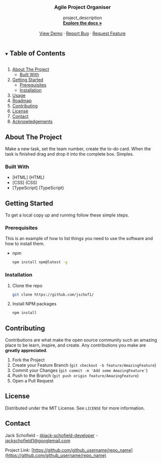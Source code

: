 

<br />
<p align="center">
  <a href="https://github.com/jschof1/AgileProjectOrganiser">
  </a>

  <h3 align="center">Agile Project Organiser</h3>

  <p align="center">
    project_description
    <br />
    <a href="https://github.com/jschof1/AgileProjectOrganiser"><strong>Explore the docs »</strong></a>
    <br />
    <br />
    <a href="https://blissful-golick-86d3dd.netlify.app">View Demo</a>
    ·
    <a href="https://github.com/jschof1/AgileProjectOrganiser/issues">Report Bug</a>
    ·
    <a href="https://github.com/jschof1/AgileProjectOrganiser/issues">Request Feature</a>
  </p>
</p>



<!-- TABLE OF CONTENTS -->
<details open="open">
  <summary><h2 style="display: inline-block">Table of Contents</h2></summary>
  <ol>
    <li>
      <a href="#about-the-project">About The Project</a>
      <ul>
        <li><a href="#built-with">Built With</a></li>
      </ul>
    </li>
    <li>
      <a href="#getting-started">Getting Started</a>
      <ul>
        <li><a href="#prerequisites">Prerequisites</a></li>
        <li><a href="#installation">Installation</a></li>
      </ul>
    </li>
    <li><a href="#usage">Usage</a></li>
    <li><a href="#roadmap">Roadmap</a></li>
    <li><a href="#contributing">Contributing</a></li>
    <li><a href="#license">License</a></li>
    <li><a href="#contact">Contact</a></li>
    <li><a href="#acknowledgements">Acknowledgements</a></li>
  </ol>
</details>



<!-- ABOUT THE PROJECT -->
## About The Project

Make a new task, set the team number, create the to-do card. When the task is finished drag and drop it into the complete box. Simples.


### Built With

* [HTML] (HTML)
* [CSS] (CSS)
* [TypeScript] (TypeScript)



<!-- GETTING STARTED -->
## Getting Started

To get a local copy up and running follow these simple steps.

### Prerequisites

This is an example of how to list things you need to use the software and how to install them.
* npm
  ```sh
  npm install npm@latest -g
  ```

### Installation

1. Clone the repo
   ```sh
   git clone https://github.com/jschof1/
   ```
2. Install NPM packages
   ```sh
   npm install
   ```


<!-- CONTRIBUTING -->
## Contributing

Contributions are what make the open source community such an amazing place to be learn, inspire, and create. Any contributions you make are **greatly appreciated**.

1. Fork the Project
2. Create your Feature Branch (`git checkout -b feature/AmazingFeature`)
3. Commit your Changes (`git commit -m 'Add some AmazingFeature'`)
4. Push to the Branch (`git push origin feature/AmazingFeature`)
5. Open a Pull Request



<!-- LICENSE -->
## License

Distributed under the MIT License. See `LICENSE` for more information.



<!-- CONTACT -->
## Contact

Jack Schofield - [@jack-schofield-developer](https://www.linkedin.com/in/jack-schofield-developer/) - jackschofield1@googlemail.com

Project Link: [https://github.com/github_username/repo_name](https://github.com/github_username/repo_name)

